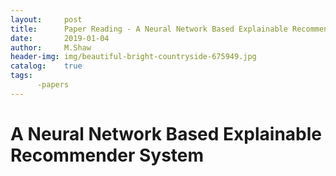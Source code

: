 ```yaml
---
layout:     post
title:      Paper Reading - A Neural Network Based Explainable Recommender System
date:       2019-01-04
author:     M.Shaw
header-img: img/beautiful-bright-countryside-675949.jpg
catalog:    true
tags:
      -papers
---
```



# A Neural Network Based Explainable Recommender System


